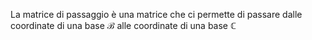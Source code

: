 La matrice di passaggio è una matrice che ci permette di passare dalle coordinate di una base $\mathcal{B}$ alle coordinate di una base $\mathbb{C}$ 